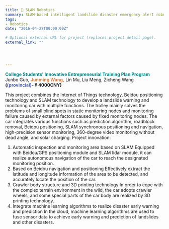 ```yaml
---
title: 🤖 SLAM Robotics
summary: SLAM-based intelligent landslide disaster emergency alert robot.
tags:
- Robotics
date: "2016-04-27T00:00:00Z"

# Optional external URL for project (replaces project detail page).
external_link: ""




---
```

 <b style="color:#008080">College Students' Innovative Entrepreneurial Training Plan Program</b></br> 
 Junbo Guo, <b style="color:#E08040">Junming Wang,</b> Lin Mu, Liu Meng, Zicheng Wang  </br>
 **(<b style="color:#3F51B5">(provincial)-</b> ¥ 4000CNY)**</br>
 
This project combines the Internet of Things technology, Beidou positioning technology and SLAM technology to develop a landslide warning and monitoring car with multiple functions. The trolley mainly solves the problems of small blind spots in static monitoring nodes and monitoring failure caused by external factors caused by fixed monitoring nodes. The car integrates various functions such as prediction algorithm, roadblock removal, Beidou positioning, SLAM synchronous positioning and navigation, high-precision sensor monitoring, 360-degree video monitoring without dead angle, and solar charging.
Project innovation:
1. Automatic inspection and monitoring area based on SLAM
Equipped with Beidou/GPS positioning module and SLAM lidar module, it can realize autonomous navigation of the car to reach the designated monitoring position.
2. Based on Beidou navigation and positioning
Effectively extract the latitude and longitude information of the area to be detected, and accurately locate the position of the car.
3. Crawler body structure and 3D printing technology
In order to cope with the complex terrain environment in the wild, the car adopts crawler wheels, and some special parts of the car body are realized by 3D printing technology.
4. Integrate machine learning algorithms to realize disaster early warning and prediction
In the cloud, machine learning algorithms are used to fuse sensor data to achieve early warning and prediction of landslides and other disasters.
